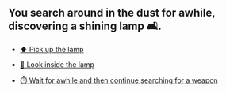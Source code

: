## You search around in the dust for awhile, discovering a shining lamp 🛋.

-  [⬆️ Pick up the lamp](3-A.md)

-  [👀 Look inside the lamp](3-AB.md)

-  [⏱️ Wait for awhile and then continue searching for a weapon](3-C.md)
